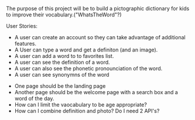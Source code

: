 The purpose of this project will be to build a pictographic dictionary for kids to improve their vocabulary.("WhatsTheWord"?)


User Stories:
- A user can create an account so they can take advantage of additional features.
- A User can type a word and get a definiton (and an image).
- A user can add a word to to favorites list.
- A user can see the definition of a word.
- A user can also see the phonetic pronounciation of the word.
- A user can see synonymns of the word

* One page should be the landing page
* Another page should be the welcome page with a search box and a word of the day.
* How can I limit the vaocabulary to be age appropriate?
* How can I combine definition and photo? Do I need 2 API's?
